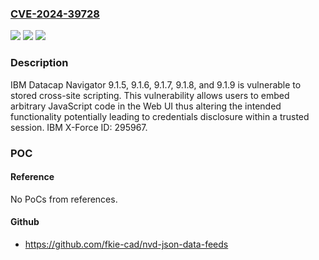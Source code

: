 ### [CVE-2024-39728](https://cve.mitre.org/cgi-bin/cvename.cgi?name=CVE-2024-39728)
![](https://img.shields.io/static/v1?label=Product&message=Datacap%20Navigator&color=blue)
![](https://img.shields.io/static/v1?label=Version&message=%3D%209.1.5%2C%209.1.6%2C%209.1.7%2C%209.1.8%2C%209.1.9%20&color=brighgreen)
![](https://img.shields.io/static/v1?label=Vulnerability&message=CWE-79%20Improper%20Neutralization%20of%20Input%20During%20Web%20Page%20Generation%20(XSS%20or%20'Cross-site%20Scripting')&color=brighgreen)

### Description

IBM Datacap Navigator 9.1.5, 9.1.6, 9.1.7, 9.1.8, and 9.1.9 is vulnerable to stored cross-site scripting. This vulnerability allows users to embed arbitrary JavaScript code in the Web UI thus altering the intended functionality potentially leading to credentials disclosure within a trusted session.  IBM X-Force ID:  295967.

### POC

#### Reference
No PoCs from references.

#### Github
- https://github.com/fkie-cad/nvd-json-data-feeds

